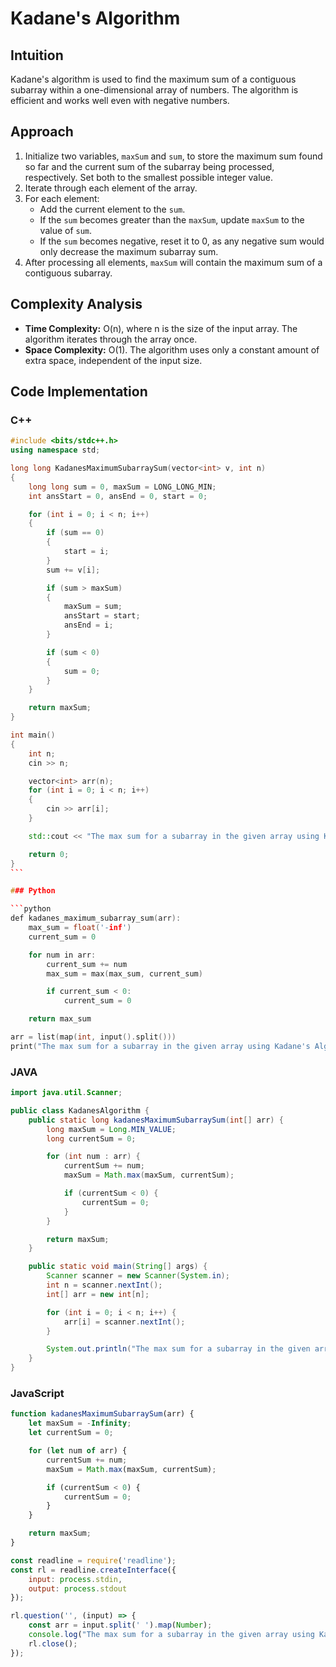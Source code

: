 # Kadane's Algorithm

## Intuition

Kadane's algorithm is used to find the maximum sum of a contiguous subarray within a one-dimensional array of numbers. The algorithm is efficient and works well even with negative numbers.

## Approach

1. Initialize two variables, `maxSum` and `sum`, to store the maximum sum found so far and the current sum of the subarray being processed, respectively. Set both to the smallest possible integer value.
2. Iterate through each element of the array.
3. For each element:
   - Add the current element to the `sum`.
   - If the `sum` becomes greater than the `maxSum`, update `maxSum` to the value of `sum`.
   - If the `sum` becomes negative, reset it to 0, as any negative sum would only decrease the maximum subarray sum.
4. After processing all elements, `maxSum` will contain the maximum sum of a contiguous subarray.

## Complexity Analysis

- **Time Complexity:** O(n), where n is the size of the input array. The algorithm iterates through the array once.
- **Space Complexity:** O(1). The algorithm uses only a constant amount of extra space, independent of the input size.

## Code Implementation

### C++

````cpp
#include <bits/stdc++.h>
using namespace std;

long long KadanesMaximumSubarraySum(vector<int> v, int n)
{
    long long sum = 0, maxSum = LONG_LONG_MIN;
    int ansStart = 0, ansEnd = 0, start = 0;

    for (int i = 0; i < n; i++)
    {
        if (sum == 0)
        {
            start = i;
        }
        sum += v[i];

        if (sum > maxSum)
        {
            maxSum = sum;
            ansStart = start;
            ansEnd = i;
        }

        if (sum < 0)
        {
            sum = 0;
        }
    }

    return maxSum;
}

int main()
{
    int n;
    cin >> n;

    vector<int> arr(n);
    for (int i = 0; i < n; i++)
    {
        cin >> arr[i];
    }

    std::cout << "The max sum for a subarray in the given array using Kadane's Algorithm is: " << KadanesMaximumSubarraySum(arr, n) << std::endl;

    return 0;
}
```

### Python

```python
def kadanes_maximum_subarray_sum(arr):
    max_sum = float('-inf')
    current_sum = 0

    for num in arr:
        current_sum += num
        max_sum = max(max_sum, current_sum)

        if current_sum < 0:
            current_sum = 0

    return max_sum

arr = list(map(int, input().split()))
print("The max sum for a subarray in the given array using Kadane's Algorithm is:", kadanes_maximum_subarray_sum(arr))

````

### JAVA

```Java
import java.util.Scanner;

public class KadanesAlgorithm {
    public static long kadanesMaximumSubarraySum(int[] arr) {
        long maxSum = Long.MIN_VALUE;
        long currentSum = 0;

        for (int num : arr) {
            currentSum += num;
            maxSum = Math.max(maxSum, currentSum);

            if (currentSum < 0) {
                currentSum = 0;
            }
        }

        return maxSum;
    }

    public static void main(String[] args) {
        Scanner scanner = new Scanner(System.in);
        int n = scanner.nextInt();
        int[] arr = new int[n];

        for (int i = 0; i < n; i++) {
            arr[i] = scanner.nextInt();
        }

        System.out.println("The max sum for a subarray in the given array using Kadane's Algorithm is: " + kadanesMaximumSubarraySum(arr));
    }
}
```

### JavaScript

```JavaScript
function kadanesMaximumSubarraySum(arr) {
    let maxSum = -Infinity;
    let currentSum = 0;

    for (let num of arr) {
        currentSum += num;
        maxSum = Math.max(maxSum, currentSum);

        if (currentSum < 0) {
            currentSum = 0;
        }
    }

    return maxSum;
}

const readline = require('readline');
const rl = readline.createInterface({
    input: process.stdin,
    output: process.stdout
});

rl.question('', (input) => {
    const arr = input.split(' ').map(Number);
    console.log("The max sum for a subarray in the given array using Kadane's Algorithm is:", kadanesMaximumSubarraySum(arr));
    rl.close();
});

```
